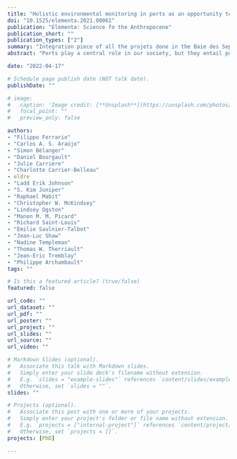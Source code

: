 ```yaml
---
title: "Holistic environmental monitoring in ports as an opportunity to advance sustainable development, marine science, and social inclusiveness"
doi: "10.1525/elementa.2021.00061"
publication: "Elementa: Science fo the Anthropocene"
publication_short: ""
publication_types: ["2"]
summary: "Integration piece of all the projets done in the Baie des Sept Îles."
abstract: "Ports play a central role in our society, but they entail potential environmental risks and stressors that may cause detrimental impacts to both neighboring natural ecosystems and human health. Port managers face multiple challenges to mitigate risks and avoid ecosystem impacts and should recognize that ports are embedded in the wider regional coastal ecosystem. Cumulative impacts of anthropogenic stressors have the potential to further burden the existing suite of natural stressors, particularly where ports are located in embayments and estuaries. Environmental monitoring in ports should thus develop a comprehensive, holistic, multilayered approach integrated in the wider ecosystem that will help managers better achieve sustainable development, a major goal of the United Nations’ 2030 agenda and Decade of Ocean Science for Sustainable Development (2021–2030). This practice bridge showcases the experience of the second Canadian Healthy Ocean Network (CHONe2) in Baie des Sept Îles (BSI, Quebec; the fourth largest industrial port in Canada) laying the foundations of holistic environmental monitoring in ports. We describe the partnership model (i.e., engaging scientists, local authorities, an independent organization, and local industries), synthesize the multidisciplinary studies that turned environmental monitoring into a systemic investigation of the biological and physical components of BSI, integrate the developed scientific knowledge into a social–ecological–environmental system, present an innovative near real-time monitoring approach, and discuss implications for management and policy. The CHONe2 experience in BSI aligns with the decade’s road map for sustainable development and provides elements that could be adapted to other commercial ports. By suggesting a set of best practices (e.g., multidisciplinarity, transparency, inclusivity, participatory modeling), we hope to spark new interest in environmental monitoring as a path to conciliate development and sustainability of ports and other high-use marine areas."

date: "2022-04-17"

# Schedule page publish date (NOT talk date).
publishDate: ""

# image:
#   caption: 'Image credit: [**Unsplash**](https://unsplash.com/photos/jdD8gXaTZsc)'
#   focal_point: ""
#   preview_only: false

authors:
- "Filippo Ferrario"
- "Carlos A. S. Araújo"
- "Simon Bélanger"
- "Daniel Bourgault"
- "Julie Carrière"
- "Charlotte Carrier-Belleau"
- eldre
- "Ladd Erik Johnson"
- "S. Kim Juniper"
- "Raphael Mabit"
- "Christopher W. McKindsey"
- "Lindsey Ogston"
- "Manon M. M. Picard"
- "Richard Saint-Louis"
- "Émilie Saulnier-Talbot"
- "Jean-Luc Shaw"
- "Nadine Templeman"
- "Thomas W. Therriault"
- "Jean-Eric Tremblay"
- "Philippe Archambault"
tags: ""

# Is this a featured article? (true/false)
featured: false

url_code: ""
url_dataset: ""
url_pdf: ""
url_poster: ""
url_project: ""
url_slides: ""
url_source: ""
url_video: ""

# Markdown Slides (optional).
#   Associate this talk with Markdown slides.
#   Simply enter your slide deck's filename without extension.
#   E.g. `slides = "example-slides"` references `content/slides/example-slides.md`.
#   Otherwise, set `slides = ""`.
slides: ""

# Projects (optional).
#   Associate this post with one or more of your projects.
#   Simply enter your project's folder or file name without extension.
#   E.g. `projects = ["internal-project"]` references `content/project/deep-learning/index.md`.
#   Otherwise, set `projects = []`.
projects: [PhD]

---
```

